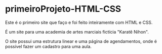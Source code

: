 # primeiroProjeto-HTML-CSS
Este é o primeiro site que faço e foi feito inteiramente com HTML e CSS.

É um site para uma academia de artes marciais fictícia "Karatê Nihon".

O site possui uma estrutura linear e uma página de agendamentos, onde é possível fazer um cadastro para uma aula.
